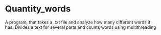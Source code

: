 # Quantity_words
A program, that takes a .txt file and analyze how many different words it has.  Divides a text for several parts and counts words using multithreading
